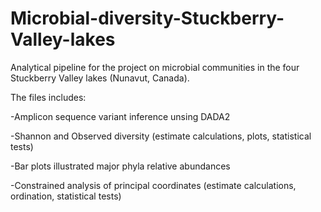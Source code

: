 # Microbial-diversity-Stuckberry-Valley-lakes

Analytical pipeline for the project on microbial communities in the four Stuckberry Valley lakes (Nunavut, Canada).

The files includes:

-Amplicon sequence variant inference unsing DADA2 

-Shannon and Observed diversity (estimate calculations, plots, statistical tests)

-Bar plots illustrated major phyla relative abundances 

-Constrained analysis of principal coordinates (estimate calculations, ordination, statistical tests)




